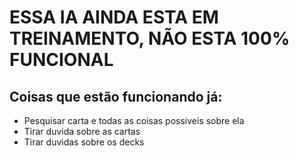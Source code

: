# ESSA IA AINDA ESTA EM TREINAMENTO, NÃO ESTA 100% FUNCIONAL

## Coisas que estão funcionando já:
- Pesquisar carta e todas as coisas possiveis sobre ela
- Tirar duvida sobre as cartas
- Tirar duvidas sobre os decks
